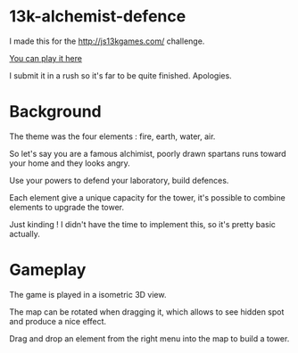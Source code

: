13k-alchemist-defence
=====================



I made this for the http://js13kgames.com/ challenge.

[You can play it here](http://platane.github.io/13k-alchemist-defence/sources/app.html)

I submit it in a rush so it's far to be quite finished. Apologies.

Background
==========

The theme was the four elements : fire, earth, water, air. 

So let's say you are a famous alchimist, poorly drawn spartans runs toward your home and they looks angry.

Use your powers to defend your laboratory, build defences.

Each element give a unique capacity for the tower, it's possible to combine elements to upgrade the tower.

Just kinding ! I didn't have the time to implement this, so it's pretty basic actually.

Gameplay
=======

The game is played in a isometric 3D view.

The map can be rotated when dragging it, which allows to see hidden spot and produce a nice effect.

Drag and drop an element from the right menu into the map to build a tower.
